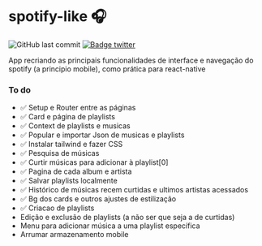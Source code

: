 # spotify-like 🎧

![GitHub last commit](https://img.shields.io/github/last-commit/aaneleh/spotify-like) [![Badge twitter](https://img.shields.io/twitter/follow/helena_kurzzz)](https://twitter.com/helena_kurzzz)


App recriando as principais funcionalidades de interface e navegação do spotify (a principio mobile), como prática para react-native

### To do
- ✅ Setup e Router entre as páginas
- ✅ Card e página de playlists
- ✅ Context de playlists e musicas
- ✅ Popular e importar Json de musicas e playlists 
- ✅ Instalar tailwind e fazer CSS
- ✅ Pesquisa de músicas
- ✅ Curtir músicas para adicionar à playlist[0]
- ✅ Pagina de cada album e artista
- ✅ Salvar playlists localmente
- ✅ Histórico de músicas recem curtidas e ultimos artistas acessados
- ✅ Bg dos cards e outros ajustes de estilização
- ✅ Criacao de playlists
- Edição e exclusão de playlists (a não ser que seja a de curtidas)
- Menu para adicionar música a uma playlist específica 
- Arrumar armazenamento mobile